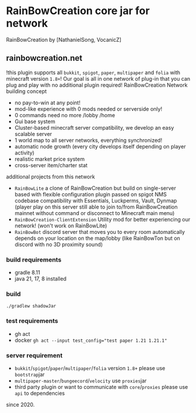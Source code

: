 # RainBowCreation core jar for network
RainBowCreation by [NathanielSong, VocanicZ]

## rainbowcreation.net

!this plugin supports all ``bukkit``, ``spigot``, ``paper``, ``multipaper`` and ``folia`` with minecraft version ``1.8+``!
Our goal is all in one network of plug-in that you can plug and play with no additional plugin required!
RainBowCreation Network building concept
- no pay-to-win at any point!
- mod-like experience with 0 mods needed or serverside only!
- 0 commands need no more /lobby /home
- Gui base system
- Cluster-based minecraft server compatibility, we develop an easy scalable server
- 1 world map to all server networks, everything synchronized!
- automatic node growth (every city develops itself depending on player activity)
- realistic market price system
- cross-server item/charter stat

additional projects from this network
- ``RainBowLite``
  a clone of RainBowCreation but build on single-server based with flexible configuration
  plugin passed on spigot NMS codebase
  compatibility with Essentials, Luckperms, Vault, Dynmap
  (player play on this server still able to join to/from RainBowCreation mainnet without command or disconnect to Minecraft main menu)
- ``RainBowCreation-ClientExtension``
  Utility mod for better experiencing our network!
  (won't work on RainBowLite)
- ``RainBowBot``
  discord server that moves you to every room automatically depends on your location on the map/lobby
  (like RainBowTon but on discord with no 3D proximity sound)

### build requirements
- gradle 8.11
- java 21, 17, 8 installed
### build
```./gradlew shadowJar```
### test requirements
- gh act
- docker
```gh act --input test_config="test paper 1.21 1.21.1"```

### server requirement
- ``bukkit``/``spigot``/``paper``/``multipaper``/``folia`` version ``1.8+`` please use ``bootstrap``jar
- ``multipaper-master``/``bungeecord``/``velocity`` use ``proxies``jar
- third party plugin or want to communicate with ``core``/``proxies`` please use ``api`` to dependencies

since 2020.